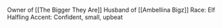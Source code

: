 Owner of [[The Bigger They Are]]
Husband of [[Ambellina Bigz]]
Race: Elf Halfling
Accent: Confident, small, upbeat